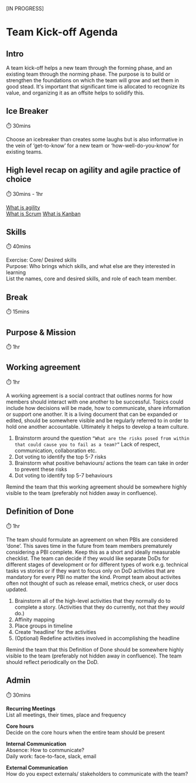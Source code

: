 [IN PROGRESS]

# Team Kick-off Agenda

## Intro
A team kick-off helps a new team through the forming phase, and an existing team through the norming phase. The purpose is to build or strengthen the foundations on which the team will grow and set them in good stead. It's important that significant time is allocated to recognize its value, and organizing it as an offsite helps to solidify this.

## Ice Breaker
:stopwatch: 30mins

Choose an icebreaker than creates some laughs but is also informative in the vein of ‘get-to-know’ for a new team or ‘how-well-do-you-know’ for existing teams.

## High level recap on agility and agile practice of choice
:stopwatch: 30mins - 1hr

[What is agility](../what_is_agile.md)\
[What is Scrum](../what_is_scrum.md)
[What is Kanban](../what_is_kanban.md)

## Skills
:stopwatch: 40mins

Exercise: Core/ Desired skills\
Purpose: Who brings which skills, and what else are they interested in learning\
List the names, core and desired skills, and role of each team member.

## Break
:stopwatch: 15mins

## Purpose & Mission
:stopwatch: 1hr

## Working agreement
:stopwatch: 1hr

A working agreement is a social contract that outlines norms for how members should interact with one another to be successful. Topics could include how decisions will be made, how to communicate, share information or support one another. It is a living document that can be expanded or edited, should be somewhere visible and be regularly referred to in order to hold one another accountable. Ultimately it helps to develop a team culture.

1. Brainstorm around the question `“What are the risks posed from within that could cause you to fail as a team?”` Lack of respect, communication, collaboration etc.
2. Dot voting to identify the top 5-7 risks
3. Brainstorm what positive behaviours/ actions the team can take in order to prevent these risks
4. Dot voting to identify top 5-7 behaviours

Remind the team that this working agreement should be somewhere highly visible to the team (preferably not hidden away in confluence).

## Definition of Done
:stopwatch: 1hr

The team should formulate an agreement on when PBIs are considered ‘done’. This saves time in the future from team members prematurely considering a PBI complete.
Keep this as a short and ideally measurable checklist.
The team can decide if they would like separate DoDs for different stages of development or for different types of work e.g. technical tasks vs stories or if they want to focus only on DoD activities that are mandatory for every PBI no matter the kind.
Prompt team about activites often not thought of such as release email, metrics check, or user docs updated.

1. Brainstorm all of the high-level activities that they normally do to complete a story. (Activities that they do currently, not that they _would_ do.)
2. Affinity mapping
3. Place groups in timeline
4. Create 'headline' for the activities
5. (Optional) Redefine activities involved in accomplishing the headline

Remind the team that this Definition of Done should be somewhere highly visible to the team (preferably not hidden away in confluence).
The team should reflect periodically on the DoD.

## Admin
:stopwatch: 30mins

**Recurring Meetings**\
List all meetings, their times, place and frequency

**Core hours**\
Decide on the core hours when the entire team should be present

**Internal Communication**\
Absence: How to communicate?\
Daily work: face-to-face, slack, email

**External Communication**\
How do you expect externals/ stakeholders to communicate with the team?
